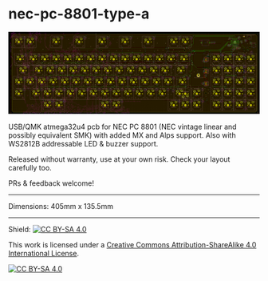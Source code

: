 # nec-pc-8801-type-a

![Screenshot of PCB](screenshot.png)

USB/QMK atmega32u4 pcb for NEC PC 8801 (NEC vintage linear and possibly equivalent SMK) with added MX and Alps support.  Also with WS2812B addressable LED & buzzer support.  

Released without warranty, use at your own risk.  Check your layout carefully too.

PRs & feedback welcome!

---

Dimensions: 405mm x 135.5mm

---

Shield: [![CC BY-SA 4.0][cc-by-sa-shield]][cc-by-sa]

This work is licensed under a
[Creative Commons Attribution-ShareAlike 4.0 International License][cc-by-sa].

[![CC BY-SA 4.0][cc-by-sa-image]][cc-by-sa]

[cc-by-sa]: http://creativecommons.org/licenses/by-sa/4.0/
[cc-by-sa-image]: https://licensebuttons.net/l/by-sa/4.0/88x31.png
[cc-by-sa-shield]: https://img.shields.io/badge/License-CC%20BY--SA%204.0-lightgrey.svg
